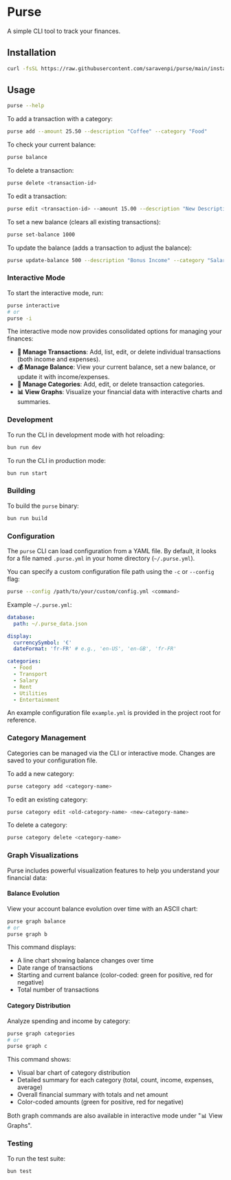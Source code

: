 # Purse

A simple CLI tool to track your finances.

## Installation

```bash
curl -fsSL https://raw.githubusercontent.com/saravenpi/purse/main/install.sh | sh
```

## Usage

```bash
purse --help
```

To add a transaction with a category:

```bash
purse add --amount 25.50 --description "Coffee" --category "Food"
```

To check your current balance:

```bash
purse balance
```

To delete a transaction:

```bash
purse delete <transaction-id>
```

To edit a transaction:

```bash
purse edit <transaction-id> --amount 15.00 --description "New Description" --category "New Category"
```

To set a new balance (clears all existing transactions):

```bash
purse set-balance 1000
```

To update the balance (adds a transaction to adjust the balance):

```bash
purse update-balance 500 --description "Bonus Income" --category "Salary"
```

### Interactive Mode

To start the interactive mode, run:

```bash
purse interactive
# or
purse -i
```

The interactive mode now provides consolidated options for managing your finances:

*   **📝 Manage Transactions**: Add, list, edit, or delete individual transactions (both income and expenses).
*   **💰 Manage Balance**: View your current balance, set a new balance, or update it with income/expenses.
*   **📂 Manage Categories**: Add, edit, or delete transaction categories.
*   **📊 View Graphs**: Visualize your financial data with interactive charts and summaries.


### Development

To run the CLI in development mode with hot reloading:

```bash
bun run dev
```

To run the CLI in production mode:

```bash
bun run start
```

### Building

To build the `purse` binary:

```bash
bun run build
```

### Configuration

The `purse` CLI can load configuration from a YAML file. By default, it looks for a file named `.purse.yml` in your home directory (`~/.purse.yml`).

You can specify a custom configuration file path using the `-c` or `--config` flag:

```bash
purse --config /path/to/your/custom/config.yml <command>
```

Example `~/.purse.yml`:

```yaml
database:
  path: ~/.purse_data.json

display:
  currencySymbol: '€'
  dateFormat: 'fr-FR' # e.g., 'en-US', 'en-GB', 'fr-FR'

categories:
  - Food
  - Transport
  - Salary
  - Rent
  - Utilities
  - Entertainment
```

An example configuration file `example.yml` is provided in the project root for reference.

### Category Management

Categories can be managed via the CLI or interactive mode. Changes are saved to your configuration file.

To add a new category:

```bash
purse category add <category-name>
```

To edit an existing category:

```bash
purse category edit <old-category-name> <new-category-name>
```

To delete a category:

```bash
purse category delete <category-name>
```

### Graph Visualizations

Purse includes powerful visualization features to help you understand your financial data:

#### Balance Evolution

View your account balance evolution over time with an ASCII chart:

```bash
purse graph balance
# or
purse graph b
```

This command displays:
- A line chart showing balance changes over time
- Date range of transactions
- Starting and current balance (color-coded: green for positive, red for negative)
- Total number of transactions

#### Category Distribution

Analyze spending and income by category:

```bash
purse graph categories
# or
purse graph c
```

This command shows:
- Visual bar chart of category distribution
- Detailed summary for each category (total, count, income, expenses, average)
- Overall financial summary with totals and net amount
- Color-coded amounts (green for positive, red for negative)

Both graph commands are also available in interactive mode under "📊 View Graphs".

### Testing

To run the test suite:

```bash
bun test
```